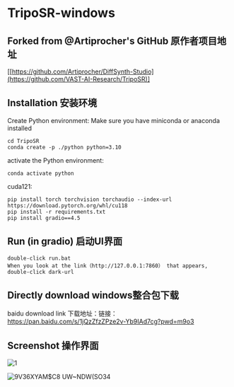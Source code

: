 # TripoSR-windows

## Forked from @Artiprocher's GitHub 原作者项目地址

[[https://github.com/Artiprocher/DiffSynth-Studio](https://github.com/VAST-AI-Research/TripoSR)]

## Installation 安装环境

Create Python environment:
Make sure you have miniconda or anaconda installed

```
cd TripoSR
conda create -p ./python python=3.10
```

activate the Python environment:

```
conda activate python
```

cuda121:

```
pip install torch torchvision torchaudio --index-url https://download.pytorch.org/whl/cu118
pip install -r requirements.txt
pip install gradio==4.5

```


## Run (in gradio) 启动UI界面

```
double-click run.bat
When you look at the link（http://127.0.0.1:7860） that appears, double-click dark-url
```

## Directly download windows整合包下载

baidu download link 下载地址：链接：https://pan.baidu.com/s/1jQzZfzZPze2v-Yb9IAd7cg?pwd=m9o3 



## Screenshot 操作界面

![1](https://github.com/ainewsto/TripoSR-windows/assets/113163264/98156b60-2e72-4d67-9cb6-ba3c2bff4a8d)

![9V36XYAM$C8 UW~NDW(SO34](https://github.com/ainewsto/TripoSR-windows/assets/113163264/90dc9ff1-39dc-498e-a5f8-e70d4de31ff0)





